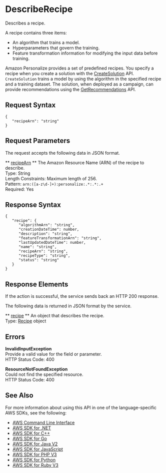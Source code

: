 # DescribeRecipe<a name="API_DescribeRecipe"></a>

Describes a recipe\.

A recipe contains three items:
+ An algorithm that trains a model\.
+ Hyperparameters that govern the training\.
+ Feature transformation information for modifying the input data before training\.

Amazon Personalize provides a set of predefined recipes\. You specify a recipe when you create a solution with the [CreateSolution](API_CreateSolution.md) API\. `CreateSolution` trains a model by using the algorithm in the specified recipe and a training dataset\. The solution, when deployed as a campaign, can provide recommendations using the [GetRecommendations](https://docs.aws.amazon.com/personalize/latest/dg/API_RS_GetRecommendations.html) API\.

## Request Syntax<a name="API_DescribeRecipe_RequestSyntax"></a>

```
{
   "recipeArn": "string"
}
```

## Request Parameters<a name="API_DescribeRecipe_RequestParameters"></a>

The request accepts the following data in JSON format\.

 ** [recipeArn](#API_DescribeRecipe_RequestSyntax) **   <a name="personalize-DescribeRecipe-request-recipeArn"></a>
The Amazon Resource Name \(ARN\) of the recipe to describe\.  
Type: String  
Length Constraints: Maximum length of 256\.  
Pattern: `arn:([a-z\d-]+):personalize:.*:.*:.+`   
Required: Yes

## Response Syntax<a name="API_DescribeRecipe_ResponseSyntax"></a>

```
{
   "recipe": { 
      "algorithmArn": "string",
      "creationDateTime": number,
      "description": "string",
      "featureTransformationArn": "string",
      "lastUpdatedDateTime": number,
      "name": "string",
      "recipeArn": "string",
      "recipeType": "string",
      "status": "string"
   }
}
```

## Response Elements<a name="API_DescribeRecipe_ResponseElements"></a>

If the action is successful, the service sends back an HTTP 200 response\.

The following data is returned in JSON format by the service\.

 ** [recipe](#API_DescribeRecipe_ResponseSyntax) **   <a name="personalize-DescribeRecipe-response-recipe"></a>
An object that describes the recipe\.  
Type: [Recipe](API_Recipe.md) object

## Errors<a name="API_DescribeRecipe_Errors"></a>

 **InvalidInputException**   
Provide a valid value for the field or parameter\.  
HTTP Status Code: 400

 **ResourceNotFoundException**   
Could not find the specified resource\.  
HTTP Status Code: 400

## See Also<a name="API_DescribeRecipe_SeeAlso"></a>

For more information about using this API in one of the language\-specific AWS SDKs, see the following:
+  [ AWS Command Line Interface](https://docs.aws.amazon.com/goto/aws-cli/personalize-2018-05-22/DescribeRecipe) 
+  [ AWS SDK for \.NET](https://docs.aws.amazon.com/goto/DotNetSDKV3/personalize-2018-05-22/DescribeRecipe) 
+  [ AWS SDK for C\+\+](https://docs.aws.amazon.com/goto/SdkForCpp/personalize-2018-05-22/DescribeRecipe) 
+  [ AWS SDK for Go](https://docs.aws.amazon.com/goto/SdkForGoV1/personalize-2018-05-22/DescribeRecipe) 
+  [ AWS SDK for Java V2](https://docs.aws.amazon.com/goto/SdkForJavaV2/personalize-2018-05-22/DescribeRecipe) 
+  [ AWS SDK for JavaScript](https://docs.aws.amazon.com/goto/AWSJavaScriptSDK/personalize-2018-05-22/DescribeRecipe) 
+  [ AWS SDK for PHP V3](https://docs.aws.amazon.com/goto/SdkForPHPV3/personalize-2018-05-22/DescribeRecipe) 
+  [ AWS SDK for Python](https://docs.aws.amazon.com/goto/boto3/personalize-2018-05-22/DescribeRecipe) 
+  [ AWS SDK for Ruby V3](https://docs.aws.amazon.com/goto/SdkForRubyV3/personalize-2018-05-22/DescribeRecipe) 